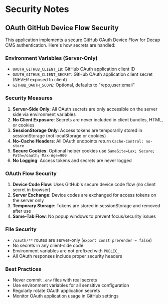 # Security Notes

## OAuth GitHub Device Flow Security

This application implements a secure GitHub OAuth Device Flow for Decap CMS authentication. Here's how secrets are handled:

### Environment Variables (Server-Only)
- `OAUTH_GITHUB_CLIENT_ID`: GitHub OAuth application client ID
- `OAUTH_GITHUB_CLIENT_SECRET`: GitHub OAuth application client secret (NEVER exposed to client)
- `GITHUB_OAUTH_SCOPE`: Optional, defaults to "repo,user:email"

### Security Measures

1. **Server-Side Only**: All OAuth secrets are only accessible on the server side via environment variables
2. **No Client Exposure**: Secrets are never included in client bundles, HTML, or cookies
3. **SessionStorage Only**: Access tokens are temporarily stored in sessionStorage (not localStorage or cookies)
4. **No-Cache Headers**: All OAuth endpoints return `Cache-Control: no-store`
5. **Secure Cookies**: Optional helper cookies use `SameSite=Lax; Secure; Path=/oauth; Max-Age=900`
6. **No Logging**: Access tokens and secrets are never logged

### OAuth Flow Security

1. **Device Code Flow**: Uses GitHub's secure device code flow (no client secret in browser)
2. **Server Exchange**: Device codes are exchanged for access tokens on the server only
3. **Temporary Storage**: Tokens are stored in sessionStorage and removed after use
4. **Same-Tab Flow**: No popup windows to prevent focus/security issues

### File Security

- `/oauth/**` routes are server-only (`export const prerender = false`)
- No secrets in any client-side code
- Environment variables are not prefixed with `PUBLIC_`
- All OAuth responses include proper security headers

### Best Practices

- Never commit `.env` files with real secrets
- Use environment variables for all sensitive configuration
- Regularly rotate OAuth application secrets
- Monitor OAuth application usage in GitHub settings
